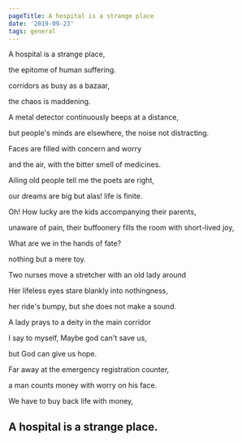 ```yaml
---
pageTitle: A hospital is a strange place
date: '2019-09-23'
tags: general
---
```


A hospital is a strange place,

the epitome of human suffering.

corridors as busy as a bazaar,

the chaos is maddening.

A metal detector continuously beeps at a distance,

but people's minds are elsewhere, the noise not distracting.

Faces are filled with concern and worry

and the air, with the bitter smell of medicines.

Ailing old people tell me the poets are right,

our dreams are big but alas! life is finite.

Oh! How lucky are the kids accompanying their parents,

unaware of pain, their buffoonery fills the room with short-lived joy, 

What are we in the hands of fate?

nothing but a mere toy.

Two nurses move a stretcher with an old lady around

Her lifeless eyes stare blankly into nothingness,

her ride's bumpy, but she does not make a sound.

A lady prays to a deity in the main corridor

I say to myself, Maybe god can't save us, 

but God can give us hope.

Far away at the emergency registration counter,

a man counts money with worry on his face.

We have to buy back life with money,

## A hospital is a strange place.